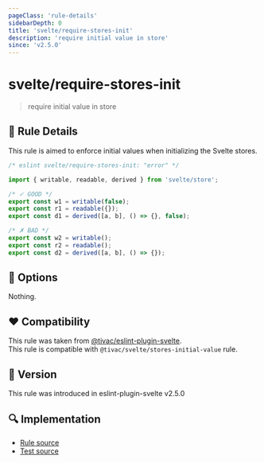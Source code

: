 ```yaml
---
pageClass: 'rule-details'
sidebarDepth: 0
title: 'svelte/require-stores-init'
description: 'require initial value in store'
since: 'v2.5.0'
---
```


# svelte/require-stores-init

> require initial value in store

## 📖 Rule Details

This rule is aimed to enforce initial values when initializing the Svelte stores.

<ESLintCodeBlock language="javascript">

<!--eslint-skip-->

```js
/* eslint svelte/require-stores-init: "error" */

import { writable, readable, derived } from 'svelte/store';

/* ✓ GOOD */
export const w1 = writable(false);
export const r1 = readable({});
export const d1 = derived([a, b], () => {}, false);

/* ✗ BAD */
export const w2 = writable();
export const r2 = readable();
export const d2 = derived([a, b], () => {});
```

</ESLintCodeBlock>

## 🔧 Options

Nothing.

## :heart: Compatibility

This rule was taken from [@tivac/eslint-plugin-svelte].  
This rule is compatible with `@tivac/svelte/stores-initial-value` rule.

[@tivac/eslint-plugin-svelte]: https://github.com/tivac/eslint-plugin-svelte/

## 🚀 Version

This rule was introduced in eslint-plugin-svelte v2.5.0

## 🔍 Implementation

- [Rule source](https://github.com/sveltejs/eslint-plugin-svelte/blob/main/packages/eslint-plugin-svelte/src/rules/require-stores-init.ts)
- [Test source](https://github.com/sveltejs/eslint-plugin-svelte/blob/main/packages/eslint-plugin-svelte/tests/src/rules/require-stores-init.ts)
